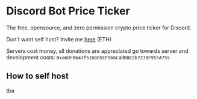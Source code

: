# Discord Bot Price Ticker

The free, opensource, and zero permission crypto price ticker for Discord.

Don't want self host? Invite me [here](https://discord.com/api/oauth2/authorize?client_id=1023687146902671481&permissions=0&scope=bot) (ETH)

Servers cost money, all donations are appreciated go towards server and development costs:
`0xa6DF0647f516885CF966C4dB8E2b7270F955A755`

## How to self host

tba
